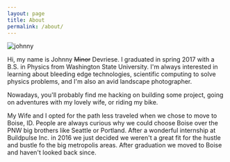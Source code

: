 ```yaml
---
layout: page
title: About
permalink: /about/
---
```


![johnny](https://lh3.googleusercontent.com/rZLkomo2zU_dVJTi4O7dRWCR6VKD4UD18ak0dTEXOKODKK40X_tz_9wvAh6CIwnWuC6GMjHAAoU=w328-h437-no)

Hi, my name is Johnny ~~Minor~~ Devriese. I graduated in spring 2017 with a B.S. in Physics from Washington State University.
I'm always interested in learning about bleeding edge technologies, scientific computing to solve physics problems, and I'm also an avid landscape photographer.

Nowadays, you'll probably find me hacking on building some project, going on adventures with my lovely wife, or riding my bike.

My Wife and I opted for the path less traveled when we chose to move to Boise, ID. People are always curious why we could
choose Boise over the PNW big brothers like Seattle or Portland.
After a wonderful internship at Buildpulse Inc. in 2016 we just decided we weren't a great fit for the hustle and bustle fo the big metropolis areas.
After graduation we moved to Boise and haven't looked back since.




